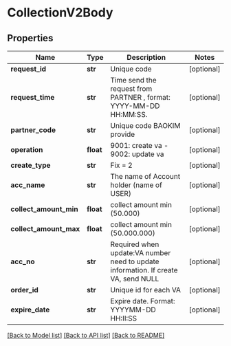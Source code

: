 # CollectionV2Body

## Properties
Name | Type | Description | Notes
------------ | ------------- | ------------- | -------------
**request_id** | **str** | Unique code  | [optional] 
**request_time** | **str** | Time send the request from PARTNER , format: YYYY-MM-DD HH:MM:SS. | [optional] 
**partner_code** | **str** | Unique code BAOKIM provide | [optional] 
**operation** | **float** | 9001: create va - 9002: update va | [optional] 
**create_type** | **str** | Fix &#x3D; 2 | [optional] 
**acc_name** | **str** | The name of Account holder (name of USER) | [optional] 
**collect_amount_min** | **float** | collect amount min (50.000) | [optional] 
**collect_amount_max** | **float** | collect amount min (50.000.000) | [optional] 
**acc_no** | **str** | Required when update:VA number need to update information. If create VA, send NULL | [optional] 
**order_id** | **str** | Unique id for each VA | [optional] 
**expire_date** | **str** | Expire date. Format: YYYYMM-DD HH:II:SS | [optional] 

[[Back to Model list]](../README.md#documentation-for-models) [[Back to API list]](../README.md#documentation-for-api-endpoints) [[Back to README]](../README.md)

